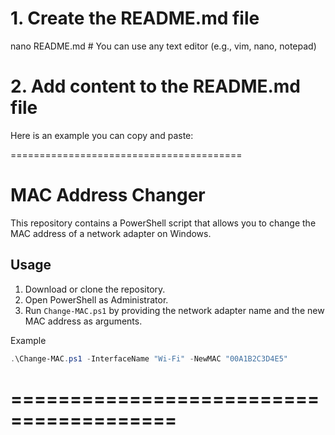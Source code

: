 # 1. Create the README.md file
nano README.md  # You can use any text editor (e.g., vim, nano, notepad)

# 2. Add content to the README.md file
 Here is an example you can copy and paste:

 ========================================
 # MAC Address Changer
 This repository contains a PowerShell script that allows you to change the MAC address of a network adapter on Windows.

 ## Usage
 1. Download or clone the repository.
 2. Open PowerShell as Administrator.
 3. Run `Change-MAC.ps1` by providing the network adapter name and the new MAC address as arguments.

 Example
 ```powershell
 .\Change-MAC.ps1 -InterfaceName "Wi-Fi" -NewMAC "00A1B2C3D4E5"
 ```
 ========================================
=

